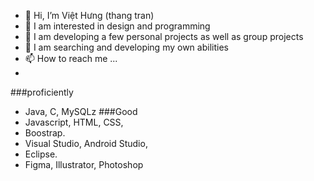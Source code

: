 - 👋 Hi, I’m Việt Hưng (thang tran)
- 👀 I am interested in design and programming
- 🌱 I am developing a few personal projects as well as group projects
- 💞️ I am searching and developing my own abilities
- 📫 How to reach me ...
- 
###proficiently
- Java, C, MySQLz
###Good
- Javascript, HTML, CSS,
- Boostrap.
- Visual Studio, Android Studio,
- Eclipse.
- Figma, Illustrator, Photoshop
<!---
thangtran180492/thangtran180492 is a ✨ special ✨ repository because its `README.md` (this file) appears on your GitHub profile.
You can click the Preview link to take a look at your changes.
--->
